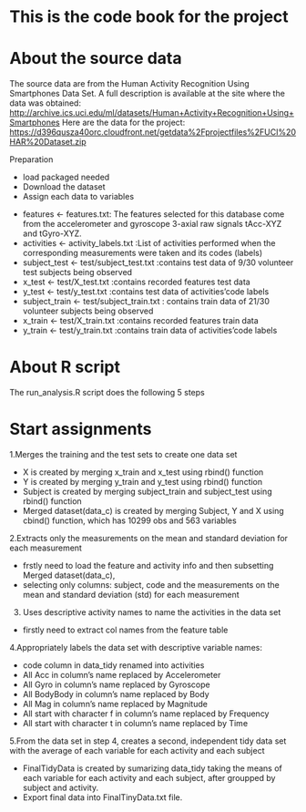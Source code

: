 # This is the code book for the project

# About the source data

The source data are from the Human Activity Recognition Using Smartphones Data Set. 
A full description is available at the site where the data was obtained: http://archive.ics.uci.edu/ml/datasets/Human+Activity+Recognition+Using+Smartphones 
Here are the data for the project: https://d396qusza40orc.cloudfront.net/getdata%2Fprojectfiles%2FUCI%20HAR%20Dataset.zip

Preparation
- load packaged needed
- Download the dataset
- Assign each data to variables
* features <- features.txt: The features selected for this database come from the accelerometer and gyroscope 3-axial raw signals tAcc-XYZ and tGyro-XYZ.
* activities <- activity_labels.txt :List of activities performed when the corresponding measurements were taken and its codes (labels)
* subject_test <- test/subject_test.txt :contains test data of 9/30 volunteer test subjects being observed
* x_test <- test/X_test.txt :contains recorded features test data
* y_test <- test/y_test.txt :contains test data of activities’code labels
* subject_train <- test/subject_train.txt : contains train data of 21/30 volunteer subjects being observed
* x_train <- test/X_train.txt :contains recorded features train data
* y_train <- test/y_train.txt :contains train data of activities’code labels


# About R script
The run_analysis.R script does the following 5 steps  

# Start assignments
1.Merges the training and the test sets to create one data set
* X is created by merging x_train and x_test using rbind() function
* Y is created by merging y_train and y_test using rbind() function
* Subject is created by merging subject_train and subject_test using rbind() function
* Merged dataset(data_c) is created by merging Subject, Y and X using cbind() function, which has 10299 obs and 563 variables

2.Extracts only the measurements on the mean and standard deviation for each measurement
* frstly need to load the feature and activity info and then subsetting Merged dataset(data_c),
* selecting only columns: subject, code and the measurements on the mean and standard deviation (std) for each measurement

3. Uses descriptive activity names to name the activities in the data set
* firstly need to extract col names from the feature table  

4.Appropriately labels the data set with descriptive variable names:
* code column in data_tidy renamed into activities
* All Acc in column’s name replaced by Accelerometer
* All Gyro in column’s name replaced by Gyroscope
* All BodyBody in column’s name replaced by Body
* All Mag in column’s name replaced by Magnitude
* All start with character f in column’s name replaced by Frequency
* All start with character t in column’s name replaced by Time

5.From the data set in step 4, creates a second, independent tidy data set with the average of each variable for each activity and each subject
* FinalTidyData is created by sumarizing data_tidy taking the means of each variable for each activity and each subject, after groupped by subject and activity.
* Export final data into FinalTinyData.txt file.
      
        

